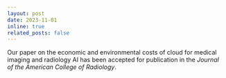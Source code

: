 ```yaml
---
layout: post
date: 2023-11-01
inline: true
related_posts: false
---
```


Our paper on the economic and environmental costs of cloud for medical imaging and radiology AI has been accepted for publication in the <em>Journal of the American College of Radiology</em>.
